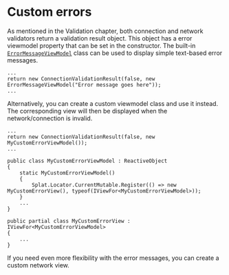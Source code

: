 # Custom errors

As mentioned in the Validation chapter, both connection and network validators return a validation result object.
This object has a error viewmodel property that can be set in the constructor.
The built-in [`ErrorMessageViewModel`](https://wouterdek.github.io/NodeNetwork/api/api/NodeNetwork.ViewModels.ErrorMessageViewModel.html) class can be used to display simple text-based error messages.

```
...
return new ConnectionValidationResult(false, new ErrorMessageViewModel("Error message goes here"));
...
```

Alternatively, you can create a custom viewmodel class and use it instead.
The corresponding view will then be displayed when the network/connection is invalid.

```
...
return new ConnectionValidationResult(false, new MyCustomErrorViewModel());
...
```
```
public class MyCustomErrorViewModel : ReactiveObject
{
	static MyCustomErrorViewModel()
	{
		Splat.Locator.CurrentMutable.Register(() => new MyCustomErrorView(), typeof(IViewFor<MyCustomErrorViewModel>));
	}
	...
}
```
```
public partial class MyCustomErrorView : IViewFor<MyCustomErrorViewModel>
{
	...
}
```

If you need even more flexibility with the error messages, you can create a custom network view.
